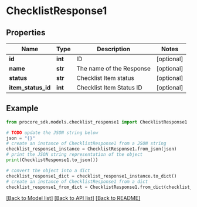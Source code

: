 # ChecklistResponse1


## Properties

Name | Type | Description | Notes
------------ | ------------- | ------------- | -------------
**id** | **int** | ID | [optional] 
**name** | **str** | The name of the Response | [optional] 
**status** | **str** | Checklist Item status | [optional] 
**item_status_id** | **int** | Checklist Item Status ID | [optional] 

## Example

```python
from procore_sdk.models.checklist_response1 import ChecklistResponse1

# TODO update the JSON string below
json = "{}"
# create an instance of ChecklistResponse1 from a JSON string
checklist_response1_instance = ChecklistResponse1.from_json(json)
# print the JSON string representation of the object
print(ChecklistResponse1.to_json())

# convert the object into a dict
checklist_response1_dict = checklist_response1_instance.to_dict()
# create an instance of ChecklistResponse1 from a dict
checklist_response1_from_dict = ChecklistResponse1.from_dict(checklist_response1_dict)
```
[[Back to Model list]](../README.md#documentation-for-models) [[Back to API list]](../README.md#documentation-for-api-endpoints) [[Back to README]](../README.md)


